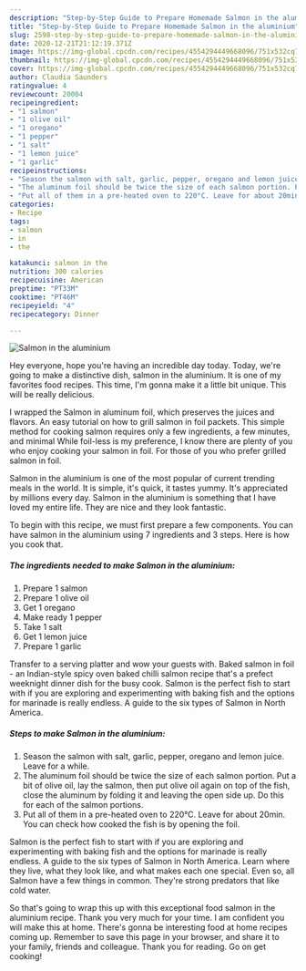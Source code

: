 ```yaml
---
description: "Step-by-Step Guide to Prepare Homemade Salmon in the aluminium"
title: "Step-by-Step Guide to Prepare Homemade Salmon in the aluminium"
slug: 2598-step-by-step-guide-to-prepare-homemade-salmon-in-the-aluminium
date: 2020-12-21T21:12:19.371Z
image: https://img-global.cpcdn.com/recipes/4554294449668096/751x532cq70/salmon-in-the-aluminium-recipe-main-photo.jpg
thumbnail: https://img-global.cpcdn.com/recipes/4554294449668096/751x532cq70/salmon-in-the-aluminium-recipe-main-photo.jpg
cover: https://img-global.cpcdn.com/recipes/4554294449668096/751x532cq70/salmon-in-the-aluminium-recipe-main-photo.jpg
author: Claudia Saunders
ratingvalue: 4
reviewcount: 20004
recipeingredient:
- "1 salmon"
- "1 olive oil"
- "1 oregano"
- "1 pepper"
- "1 salt"
- "1 lemon juice"
- "1 garlic"
recipeinstructions:
- "Season the salmon with salt, garlic, pepper, oregano and lemon juice. Leave for a while."
- "The aluminum foil should be twice the size of each salmon portion. Put a bit of olive oil, lay the salmon, then put olive oil again on top of the fish, close the aluminum by folding it and leaving the open side up. Do this for each of the salmon portions."
- "Put all of them in a pre-heated oven to 220°C. Leave for about 20min. You can check how cooked the fish is by opening the foil."
categories:
- Recipe
tags:
- salmon
- in
- the

katakunci: salmon in the 
nutrition: 300 calories
recipecuisine: American
preptime: "PT33M"
cooktime: "PT46M"
recipeyield: "4"
recipecategory: Dinner

---
```



![Salmon in the aluminium](https://img-global.cpcdn.com/recipes/4554294449668096/751x532cq70/salmon-in-the-aluminium-recipe-main-photo.jpg)

Hey everyone, hope you're having an incredible day today. Today, we're going to make a distinctive dish, salmon in the aluminium. It is one of my favorites food recipes. This time, I'm gonna make it a little bit unique. This will be really delicious.

I wrapped the Salmon in aluminum foil, which preserves the juices and flavors. An easy tutorial on how to grill salmon in foil packets. This simple method for cooking salmon requires only a few ingredients, a few minutes, and minimal While foil-less is my preference, I know there are plenty of you who enjoy cooking your salmon in foil. For those of you who prefer grilled salmon in foil.

Salmon in the aluminium is one of the most popular of current trending meals in the world. It is simple, it's quick, it tastes yummy. It's appreciated by millions every day. Salmon in the aluminium is something that I have loved my entire life. They are nice and they look fantastic.


To begin with this recipe, we must first prepare a few components. You can have salmon in the aluminium using 7 ingredients and 3 steps. Here is how you cook that.

<!--inarticleads1-->

##### The ingredients needed to make Salmon in the aluminium:

1. Prepare 1 salmon
1. Prepare 1 olive oil
1. Get 1 oregano
1. Make ready 1 pepper
1. Take 1 salt
1. Get 1 lemon juice
1. Prepare 1 garlic


Transfer to a serving platter and wow your guests with. Baked salmon in foil - an Indian-style spicy oven baked chilli salmon recipe that&#39;s a prefect weeknight dinner dish for the busy cook. Salmon is the perfect fish to start with if you are exploring and experimenting with baking fish and the options for marinade is really endless. A guide to the six types of Salmon in North America. 

<!--inarticleads2-->

##### Steps to make Salmon in the aluminium:

1. Season the salmon with salt, garlic, pepper, oregano and lemon juice. Leave for a while.
1. The aluminum foil should be twice the size of each salmon portion. Put a bit of olive oil, lay the salmon, then put olive oil again on top of the fish, close the aluminum by folding it and leaving the open side up. Do this for each of the salmon portions.
1. Put all of them in a pre-heated oven to 220°C. Leave for about 20min. You can check how cooked the fish is by opening the foil.


Salmon is the perfect fish to start with if you are exploring and experimenting with baking fish and the options for marinade is really endless. A guide to the six types of Salmon in North America. Learn where they live, what they look like, and what makes each one special. Even so, all Salmon have a few things in common. They&#39;re strong predators that like cold water. 

So that's going to wrap this up with this exceptional food salmon in the aluminium recipe. Thank you very much for your time. I am confident you will make this at home. There's gonna be interesting food at home recipes coming up. Remember to save this page in your browser, and share it to your family, friends and colleague. Thank you for reading. Go on get cooking!
